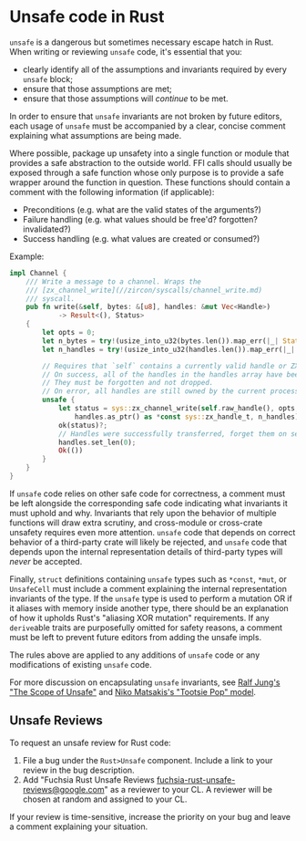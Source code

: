 # Unsafe code in Rust


`unsafe` is a dangerous but sometimes necessary escape hatch in Rust.
When writing or reviewing `unsafe` code, it's essential that you:

- clearly identify all of the assumptions and invariants required by every
  `unsafe` block;
- ensure that those assumptions are met;
- ensure that those assumptions will *continue* to be met.

In order to ensure that `unsafe` invariants are not broken by future editors,
each usage of `unsafe` must be accompanied by a clear, concise comment
explaining what assumptions are being made.

Where possible, package up unsafety into a single function or module that
provides a safe abstraction to the outside world. FFI calls should usually
be exposed through a safe function whose only purpose is to provide a safe
wrapper around the function in question. These functions should contain
a comment with the following information (if applicable):

- Preconditions (e.g. what are the valid states of the arguments?)
- Failure handling (e.g. what values should be free'd? forgotten? invalidated?)
- Success handling (e.g. what values are created or consumed?)

Example:

```rust
impl Channel {
    /// Write a message to a channel. Wraps the
    /// [zx_channel_write](//zircon/syscalls/channel_write.md)
    /// syscall.
    pub fn write(&self, bytes: &[u8], handles: &mut Vec<Handle>)
            -> Result<(), Status>
    {
        let opts = 0;
        let n_bytes = try!(usize_into_u32(bytes.len()).map_err(|_| Status::OUT_OF_RANGE));
        let n_handles = try!(usize_into_u32(handles.len()).map_err(|_| Status::OUT_OF_RANGE));

        // Requires that `self` contains a currently valid handle or ZX_HANDLE_INVALID.
        // On success, all of the handles in the handles array have been moved.
        // They must be forgotten and not dropped.
        // On error, all handles are still owned by the current process and can be dropped.
        unsafe {
            let status = sys::zx_channel_write(self.raw_handle(), opts, bytes.as_ptr(), n_bytes,
                handles.as_ptr() as *const sys::zx_handle_t, n_handles);
            ok(status)?;
            // Handles were successfully transferred, forget them on sender side
            handles.set_len(0);
            Ok(())
        }
    }
}
```

If `unsafe` code relies on other safe code for correctness, a comment
must be left alongside the corresponding safe code indicating what invariants
it must uphold and why. Invariants that rely upon the behavior of multiple
functions will draw extra scrutiny, and cross-module or cross-crate unsafety
requires even more attention. `unsafe` code that depends on correct behavior of
a third-party crate will likely be rejected, and `unsafe` code that depends
upon the internal representation details of third-party types will _never_ be
accepted.

Finally, `struct` definitions containing `unsafe` types such as `*const`,
`*mut`, or `UnsafeCell` must include a comment explaining the internal
representation invariants of the type. If the `unsafe` type is used to perform
a mutation OR if it aliases with memory inside another type, there should be
an explanation of how it upholds Rust's "aliasing XOR mutation" requirements.
If any `derive`able traits are purposefully omitted for safety reasons, a
comment must be left to prevent future editors from adding the unsafe impls.

The rules above are applied to any additions of `unsafe` code or any
modifications of existing `unsafe` code.

For more discussion on encapsulating `unsafe` invariants, see
[Ralf Jung's "The Scope of Unsafe"][scope-of-unsafe] and
[Niko Matsakis's "Tootsie Pop" model][tootsie-pop].

## Unsafe Reviews

To request an unsafe review for Rust code:

1.  File a bug under the `Rust>Unsafe` component. Include a link to your review
    in the bug description.
1.  Add "Fuchsia Rust Unsafe Reviews <fuchsia-rust-unsafe-reviews@google.com>"
    as a reviewer to your CL. A reviewer will be chosen at random and assigned
    to your CL.

If your review is time-sensitive, increase the priority on your bug and leave a
comment explaining your situation.

[scope-of-unsafe]: https://www.ralfj.de/blog/2016/01/09/the-scope-of-unsafe.html
[tootsie-pop]: http://smallcultfollowing.com/babysteps/blog/2016/05/27/the-tootsie-pop-model-for-unsafe-code
